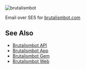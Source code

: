 <img alt="brutalismbot" src="https://brutalismbot.com/banner.png"/>

Email over SES for [brutalismbot.com](https://brutalismbot.com)

## See Also

- [Brutalismbot API](https://github.com/brutalismbot/api)
- [Brutalismbot App](https://github.com/brutalismbot/brutalismbot)
- [Brutalismbot Gem](https://github.com/brutalismbot/gem)
- [Brutalismbot Web](https://github.com/brutalismbot/brutalismbot.com)
